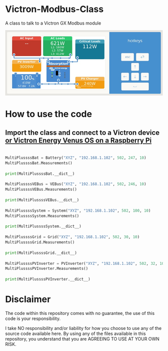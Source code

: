# Victron-Modbus-Class
A class to talk to a Victron GX Modbus module

![Victron](https://github.com/HarmvandenBrink/Victron-Modbus-Class/blob/main/Victron.jpg "Victron")

# How to use the code
## Import the class and connect to a Victron device [or Victron Energy Venus OS on a Raspberry Pi](https://github.com/victronenergy/venus/wiki/raspberrypi-install-venus-image)

```python

MultiPlussssBat = Battery("XYZ", "192.168.1.102", 502, 247, 10)
MultiPlussssBat.Measurements()

print(MultiPlussssBat.__dict__)

MultiPlussssVEBus = VEBus("XYZ", "192.168.1.102", 502, 246, 10)
MultiPlussssVEBus.Measurements()

print(MultiPlussssVEBus.__dict__)

MultiPlussssSystem = System("XYZ", "192.168.1.102", 502, 100, 10)
MultiPlussssSystem.Measurements()

print(MultiPlussssSystem.__dict__)

MultiPlussssGrid = Grid("XYZ", "192.168.1.102", 502, 30, 10)
MultiPlussssGrid.Measurements()

print(MultiPlussssGrid.__dict__)

MultiPlussssPVInverter = PVInverter("XYZ", "192.168.1.102", 502, 32, 10)
MultiPlussssPVInverter.Measurements()

print(MultiPlussssPVInverter.__dict__)

```


# Disclaimer

The code within this repository comes with no guarantee, the use of this code is your responsibility.

I take NO responsibility and/or liability for how you choose to use any of the source code available here. By using any of the files available in this repository, you understand that you are AGREEING TO USE AT YOUR OWN RISK.
